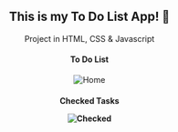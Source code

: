<div align="center">
	<h2>This is my To Do List App! 📝</h2>
	<p> Project in HTML, CSS & Javascript </p>
</div>

<div align="center">
<h4>To Do List</h4>

![Home](https://imgur.com/jfaT7RC.jpg)


<h4>Checked Tasks</4>


![Checked](https://imgur.com/CyACbqU.jpg)
</div>